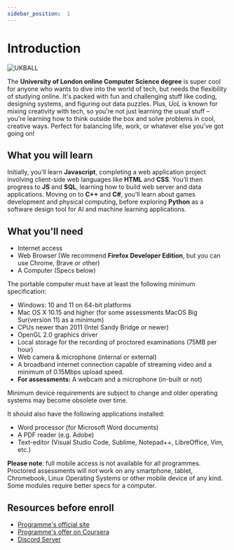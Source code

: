 ```yaml
---
sidebar_position:  1
---
```


# Introduction

![UKBALL](https://i.imgur.com/FFztP4q.png)

The **University of London online Computer Science degree** is super cool for anyone who wants to dive into the world of tech, but needs the flexibility of studying online. It's packed with fun and challenging stuff like coding, designing systems, and figuring out data puzzles. Plus, *UoL* is known for mixing creativity with tech, so you're not just learning the usual stuff – you're learning how to think outside the box and solve problems in cool, creative ways. Perfect for balancing life, work, or whatever else you've got going on!
  
## What you will learn

Initially, you’ll learn **Javascript**, completing a web application project involving client-side web languages like **HTML** and **CSS**. You’ll then progress to **JS** and **SQL**, learning how to build web server and data applications. Moving on to **C++** and **C#**, you’ll learn about games development and physical computing, before exploring **Python** as a software design tool for AI and machine learning applications.

##  What you'll need

- Internet access
- Web Browser (We recommend **Firefox Developer Edition**, but you can use Chrome, Brave or other)
- A Computer (Specs below)

The portable computer must have at least the following minimum specification:

- Windows: 10 and 11 on 64-bit platforms
- Mac OS X 10.15 and higher (for some assessments MacOS Big Sur(version 11) as a minimum)
- CPUs newer than 2011 (Intel Sandy Bridge or newer)
- OpenGL 2.0 graphics driver
- Local storage for the recording of proctored examinations (75MB per hour)
- Web camera & microphone (internal or external)
- A broadband internet connection capable of streaming video and a minimum of 0.15Mbps upload speed.
- **For assessments:** A webcam and a microphone (in-built or not)

Minimum device requirements are subject to change and older operating systems may become obsolete over time.

It should also have the following applications installed:
- Word processor (for Microsoft Word documents)
- A PDF reader (e.g. Adobe)
- Text-editor (Visual Studio Code, Sublime, Notepad++, LibreOffice, Vim, etc.)

**Please note**: full mobile access is not available for all programmes. Proctored assessments will not work on any smartphone, tablet, Chromebook, Linux Operating Systems or other mobile device of any kind. Some modules require better specs for a computer.

## Resources before enroll

- [Programme's official site](https://www.london.ac.uk/study/courses/undergraduate/bsc-computer-science)
- [Programme's offer on Coursera](https://www.coursera.org/degrees/bachelor-of-science-computer-science-london)
- [Discord Server](https://discord.gg/GhRFG5X)
  